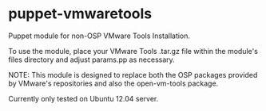 puppet-vmwaretools
==================

Puppet module for non-OSP VMware Tools Installation.

To use the module, place your VMware Tools .tar.gz file within the module's files directory and adjust params.pp as necessary.

NOTE: This module is designed to replace both the OSP packages provided by VMware's repositories and also the open-vm-tools package.

Currently only tested on Ubuntu 12.04 server.
